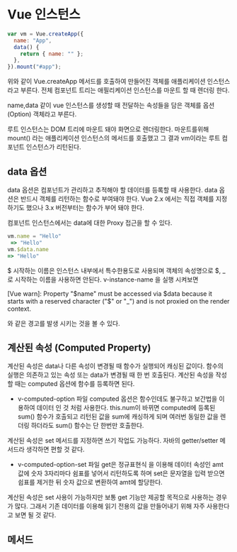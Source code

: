 # Vue 인스턴스

```js
var vm = Vue.createApp({
  name: "App",
  data() {
    return { name: "" };
  },
}).mount("#app");
```

위와 같이 Vue.createApp 메서드를 호출하여 만들어진 객체를 애플리케이션 인스턴스라고 부른다.
전체 컴포넌트 트리는 애필리케이션 인스턴스를 마운트 할 때 렌더링 한다.

name,data 같이 vue 인스턴스를 생성할 때 전달하는 속성들을 담은 객체를 옵션(Option) 객체라고 부른다.

루트 인스턴스는 DOM 트리에 마운트 돼야 화면으로 렌더링한다.
마운트를위해 mount() 라는 애플리케이션 인스턴스의 메서드를 호출했고 그 결과 vm이라는 루트 컴포넌트 인스턴스가 리턴된다.

## data 옵션

data 옵션은 컴포넌트가 관리하고 추적해야 할 데이터를 등록할 때 사용한다.
data 옵션은 반드시 객체를 리턴하는 함수로 부여돼야 한다.
Vue 2.x 에서는 직접 객체를 지정하기도 했으나 3.x 버전부터는 함수가 부어 돼야 한다.

컴포넌트 인스턴스에서는 data에 대한 Proxy 접근을 할 수 있다.

```js
vm.name = "Hello"
 => "Hello"
vm.$data.name
=> "Hello"
```

$ 시작하는 이름은 인스턴스 내부에서 특수한용도로 사용되며 객체의 속성명으로 $, \_ 로 시작하는 이름을 사용하면 안된다.
v-instance-name 을 실행 시켜보면

[Vue warn]: Property "$name" must be accessed via $data because it starts with a reserved character ("$" or "\_") and is not proxied on the render context.

와 같은 경고를 발생 시키는 것을 볼 수 있다.

## 계산된 속성 (Computed Property)

계산된 속성은 data나 다른 속성이 변경될 때 함수가 실행되어 캐싱된 값이다.
함수의 실행은 의존하고 있는 속성 또는 data가 변경될 때 한 번 호출된다.
계산된 속성을 작성할 때는 computed 옵션에 함수를 등록하면 된다.

- v-computed-option 파일
  computed 옵션은 함수인데도 불구하고 보간법을 이용하여 데이터 인 것 처럼 사용한다.
  this.num이 바뀌면 computed에 등록된 sum() 함수가 호출되고 리턴된 값을 sum에 캐싱하게 되며 여러번 동일한 값을 렌더링 하더라도 sum() 함수는 단 한번만 호출한다.

계산된 속성은 set 메서드를 지정하면 쓰기 작업도 가능하다.
자바의 getter/setter 메서드라 생각하면 편할 것 같다.

- v-computed-option-set 파일
  get은 정규표현식 을 이용해 데이터 속성인 amt 값에 숫자 3자리마다 쉼표를 넣어서 리턴하도록 하며
  set은 문자열을 입력 받으면 쉽표를 제거한 뒤 숫자 값으로 변환하여 amt에 할당한다.

계산된 속성은 set 사용이 가능하지만 보통 get 기능만 제공할 목적으로 사용하는 경우가 많다.
그래서 기존 데이터를 이용해 읽기 전용의 값을 만들어내기 위해 자주 사용한다고 보면 될 것 같다.

## 메서드
